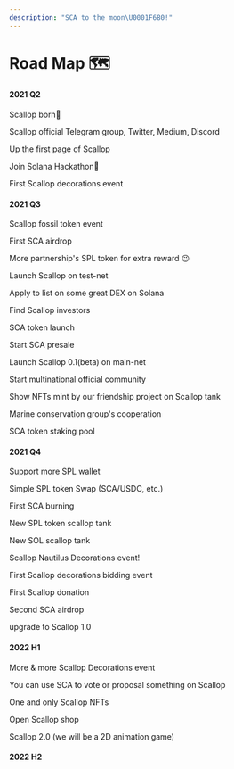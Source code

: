 ```yaml
---
description: "SCA to the moon\U0001F680!"
---
```


# Road Map 🗺

#### 2021 Q2

Scallop born🎂

Scallop official Telegram group, Twitter, Medium, Discord

Up the first page of Scallop

Join Solana Hackathon🦾

First Scallop decorations event

#### 2021 Q3

Scallop fossil token event  
  
First SCA airdrop  
  
More partnership's SPL token for extra reward 😉

Launch Scallop on test-net  
  
Apply to list on some great DEX on Solana

Find Scallop investors 

SCA token launch

Start SCA presale 

Launch Scallop 0.1\(beta\) on main-net

Start multinational official community  
  
Show NFTs mint by our friendship project on Scallop tank

Marine conservation group's cooperation

SCA token staking pool

#### 2021 Q4

Support more SPL wallet

Simple SPL token Swap  \(SCA/USDC, etc.\)

First SCA burning

New SPL token scallop tank 

New SOL scallop tank 

Scallop Nautilus Decorations event!

First Scallop decorations bidding event

First Scallop donation

Second SCA airdrop

upgrade to Scallop 1.0

#### 2022 H1

More & more Scallop Decorations event

You can use SCA to vote or proposal something on Scallop

One and only Scallop NFTs 

Open Scallop shop

Scallop 2.0 \(we will be a 2D animation game\)

#### 2022 H2

